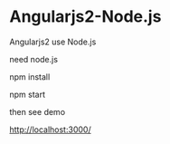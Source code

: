 # Angularjs2-Node.js
Angularjs2 use Node.js

need node.js

npm install

npm start

then see demo

<a href="http://localhost:3000/" target="_blank">http://localhost:3000/</a>
